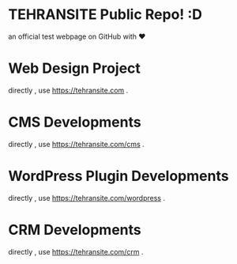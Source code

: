# TEHRANSITE Public Repo! :D
an official test webpage on GitHub with ❤


# Web Design Project
directly , use https://tehransite.com .


# CMS Developments
directly , use https://tehransite.com/cms .

# WordPress Plugin Developments
directly , use https://tehransite.com/wordpress .

# CRM Developments
directly , use https://tehransite.com/crm .
